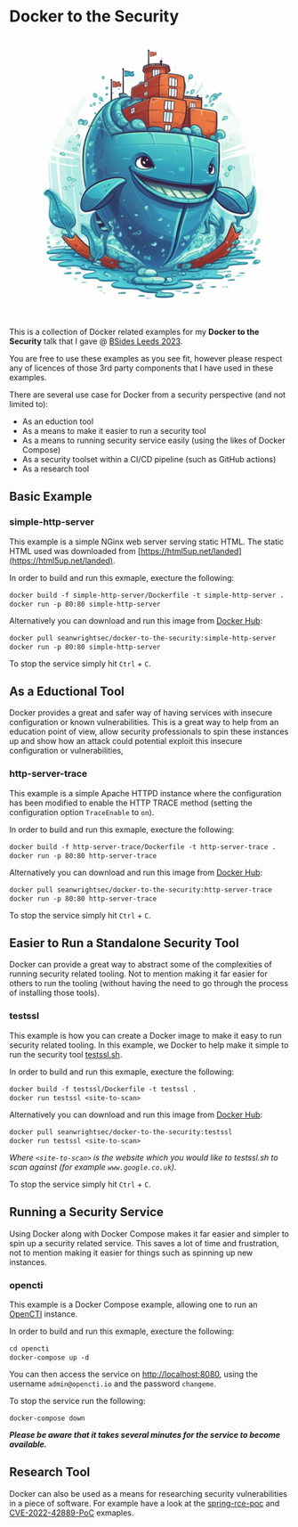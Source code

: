 # Docker to the Security

<p align="center">
  <img src="./docker-to-the-security.png?raw=true" alt="Custom Docker image"/>
</p>

This is a collection of Docker related examples for my **Docker to the Security** talk that I gave @ [BSides Leeds 2023](https://bsidesleeds.com/).

You are free to use these examples as you see fit, however please respect any of licences of those 3rd party components that I have used in these examples.

There are several use case for Docker from a security perspective (and not limited to):

* As an eduction tool
* As a means to make it easier to run a security tool
* As a means to running security service easily (using the likes of Docker Compose)
* As a security toolset within a CI/CD pipeline (such as GitHub actions)
* As a research tool

## Basic Example

### simple-http-server

This example is a simple NGinx web server serving static HTML. The static HTML used was downloaded from [https://html5up.net/landed](https://html5up.net/landed).

In order to build and run this exmaple, execture the following:

```shell
docker build -f simple-http-server/Dockerfile -t simple-http-server .
docker run -p 80:80 simple-http-server
```

Alternatively you can download and run this image from [Docker Hub](https://hub.docker.com/r/seanwrightsec/docker-to-the-security):

```shell
docker pull seanwrightsec/docker-to-the-security:simple-http-server
docker run -p 80:80 simple-http-server
```

To stop the service simply hit `Ctrl` + `C`.

## As a Eductional Tool

Docker provides a great and safer way of having services with insecure configuration or known vulnerabilities. This is a great way to help from an education point of view, allow security professionals to spin these instances up and show how an attack could potential exploit this insecure configuration or vulnerabilities,

### http-server-trace

This example is a simple Apache HTTPD instance where the configuration has been modified to enable the HTTP TRACE method (setting the configuration option `TraceEnable` to `on`).

In order to build and run this exmaple, execture the following:

```shell
docker build -f http-server-trace/Dockerfile -t http-server-trace .
docker run -p 80:80 http-server-trace
```

Alternatively you can download and run this image from [Docker Hub](https://hub.docker.com/r/seanwrightsec/docker-to-the-security):

```shell
docker pull seanwrightsec/docker-to-the-security:http-server-trace
docker run -p 80:80 http-server-trace
```

To stop the service simply hit `Ctrl` + `C`.

## Easier to Run a Standalone Security Tool

Docker can provide a great way to abstract some of the complexities of running security related tooling. Not to mention making it far easier for others to run the tooling (without having the need to go through the process of installing those tools).

### testssl

This example is how you can create a Docker image to make it easy to run security related tooling. In this example, we Docker to help make it simple to run the security tool [testssl.sh](https://testssl.sh/).

In order to build and run this exmaple, execture the following:

```shell
docker build -f testssl/Dockerfile -t testssl .
docker run testssl <site-to-scan>
```

Alternatively you can download and run this image from [Docker Hub](https://hub.docker.com/r/seanwrightsec/docker-to-the-security):

```shell
docker pull seanwrightsec/docker-to-the-security:testssl
docker run testssl <site-to-scan>
```

*Where `<site-to-scan>` is the website which you would like to testssl.sh to scan against (for example `www.google.co.uk`).*

To stop the service simply hit `Ctrl` + `C`.

## Running a Security Service

Using Docker along with Docker Compose makes it far easier and simpler to spin up a security related service. This saves a lot of time and frustration, not to mention making it easier for things such as spinning up new instances.

### opencti

This example is a Docker Compose example, allowing one to run an [OpenCTI](https://github.com/OpenCTI-Platform/docker) instance.

In order to build and run this exmaple, execture the following:

```shell
cd opencti
docker-compose up -d
```

You can then access the service on [http://localhost:8080](http://localhost:8080), using the username `admin@opencti.io` and the password `changeme`.

To stop the service run the following:

```shell
docker-compose down
```

***Please be aware that it takes several minutes for the service to become available.***

## Research Tool

Docker can also be used as a means for researching security vulnerabilities in a piece of software. For example have a look at the [spring-rce-poc](https://github.com/SeanWrightSec/spring-rce-poc) and [CVE-2022-42889-PoC](https://github.com/SeanWrightSec/CVE-2022-42889-PoC) exmaples.